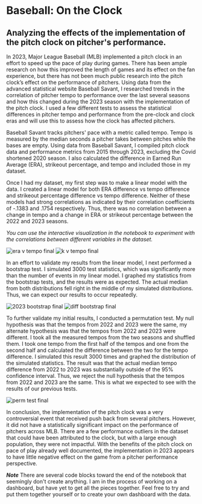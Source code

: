 # Baseball: On the Clock

## Analyzing the effects of the implementation of the pitch clock on pitcher's performance.

In 2023, Major League Baseball (MLB) implemented a pitch clock in an effort to speed up the pace of play during 
games. There has been ample research on how this improved the length of games and its effect on the fan experience, 
but there has not been much public research into the pitch clock’s effect on the performance of pitchers. 
Using data from the advanced statistical website Baseball Savant, I researched trends in the correlation 
of pitcher tempo to performance over the last several seasons and how this changed during the 2023 season with 
the implementation of the pitch clock. I used a few different tests to assess the statistical differences 
in pitcher tempo and performance from the pre-clock and clock eras and will use this to assess how the clock 
has affected pitchers.

Baseball Savant tracks pitchers' pace with a metric called tempo. Tempo is measured by the median seconds a pitcher
takes between pitches while the bases are empty. Using data from Baseball Savant, I compiled pitch clock data and 
performance metrics from 2015 through 2023, excluding the Covid shortened 2020 season. I also calculated the 
difference in Earned Run Average (ERA), strikeout percentage, and tempo and included those in my dataset.

Once I had my dataset, my first step was to make a linear model with the data. I created a linear model for both
ERA difference vs tempo difference and strikeout percentage difference vs tempo difference. Neither of these models
had strong correlations as indicated by their correlation coefficients of -.1383 and .1754 respectively. Thus, 
there was no correlation between a change in tempo and a change in ERA or strikeout percentage between the 2022
and 2023 seasons. 

*You can use the interactive visualization in the notebook to experiment with the correlations between different 
variables in the dataset.* 

![era v tempo final](https://github.com/nathanaelrorie/senior-project/assets/129222776/d721dba4-6d90-464b-8eb2-ab18368bfb96)
![k v tempo final](https://github.com/nathanaelrorie/senior-project/assets/129222776/47a8a73d-7af6-49a9-be50-bd64bf1b4f20)

In an effort to validate my results from the linear model, I next performed a bootstrap test. I simulated 3000 test 
statistics, which was significantly more than the number of events in my linear model. I graphed my statistics from 
the bootstrap tests, and the results were as expected. The actual median from both distributions fell right in the 
middle of my simulated distributions. Thus, we can expect our results to occur repeatedly. 

![2023 bootstrap final](https://github.com/nathanaelrorie/senior-project/assets/129222776/df1f7ffe-53e0-453b-97d5-871c254fdd24)
![diff bootstrap final](https://github.com/nathanaelrorie/senior-project/assets/129222776/dcbe08c2-7e83-422f-a959-b02b65ad2739)

To further validate my initial results, I conducted a permutation test. My null hypothesis was that the tempos from 2022 
and 2023 were the same, my alternate hypothesis was that the tempos from 2022 and 2023 were different. I took all the 
measured tempos from the two seasons and shuffled them. I took one tempo from the first half of the tempos and one from
the second half and calculated the difference between the two for the tempo difference. I simulated this result 3000 times 
and graphed the distribution of the simulated statistics. The result was that the actual median tempo difference from 2022 
to 2023 was substantially outside of the 95% confidence interval. Thus, we reject the null hypothesis that the tempos from 
2022 and 2023 are the same. This is what we expected to see with the results of our previous tests.

![perm test final](https://github.com/nathanaelrorie/senior-project/assets/129222776/2593cf04-9ee9-48ec-b394-20fac65eed08)

In conclusion, the implementation of the pitch clock was a very controversial event that received push back from several
pitchers. However, it did not have a statistically significant impact on the performance of pitchers across MLB. There are 
a few performance outliers in the dataset that could have been attributed to the clock, but with a large enough population,
they were not impactful. With the benefits of the pitch clock on pace of play already well documented, the implementation 
in 2023 appears to have little negative effect on the game from a pitcher performance perspective.


***Note*** There are several code blocks toward the end of the notebook that seemingly don't create anything. I am in the 
process of working on a dashboard, but have yet to get all the pieces together. Feel free to try and put them together
yourself or to create your own dashboard with the data.
